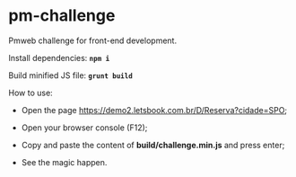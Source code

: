 # pm-challenge

Pmweb challenge for front-end development.<br/>


Install dependencies:
**`npm i`**

Build minified JS file:
**`grunt build`**

How to use:

* Open the page https://demo2.letsbook.com.br/D/Reserva?cidade=SPO;

* Open your browser console (F12);

* Copy and paste the content of **build/challenge.min.js** and press enter;

* See the magic happen.
